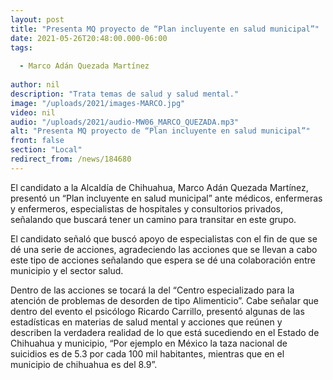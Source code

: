 ```yaml
---
layout: post
title: "Presenta MQ proyecto de “Plan incluyente en salud municipal”"
date: 2021-05-26T20:48:00.000-06:00
tags:
  
  - Marco Adán Quezada Martínez
  
author: nil
description: "Trata temas de salud y salud mental."
image: "/uploads/2021/images-MARCO.jpg"
video: nil
audio: "/uploads/2021/audio-MW06_MARCO_QUEZADA.mp3"
alt: "Presenta MQ proyecto de “Plan incluyente en salud municipal”"
front: false
section: "Local"
redirect_from: /news/184680
---
```


El candidato a la Alcaldía de Chihuahua, Marco Adán Quezada Martínez, presentó un “Plan incluyente en salud municipal” ante médicos, enfermeras y enfermeros, especialistas de hospitales y consultorios privados, señalando que buscará tener un camino para transitar en este grupo.

El candidato señaló que buscó apoyo de especialistas con el fin de que se dé una serie de acciones, agradeciendo las acciones que se llevan a cabo este tipo de acciones señalando que espera se dé una colaboración entre municipio y el sector salud.

Dentro de las acciones se tocará la del “Centro especializado para la atención de problemas de desorden de tipo Alimenticio”. Cabe señalar que dentro del evento el psicólogo Ricardo Carrillo, presentó algunas de las estadísticas en materias de salud mental y acciones que reúnen y describen la verdadera realidad de lo que está sucediendo en el Estado de Chihuahua y municipio, “Por ejemplo en México la taza nacional de suicidios es de 5.3 por  cada 100 mil habitantes, mientras que en el municipio de chihuahua es del 8.9”. 
